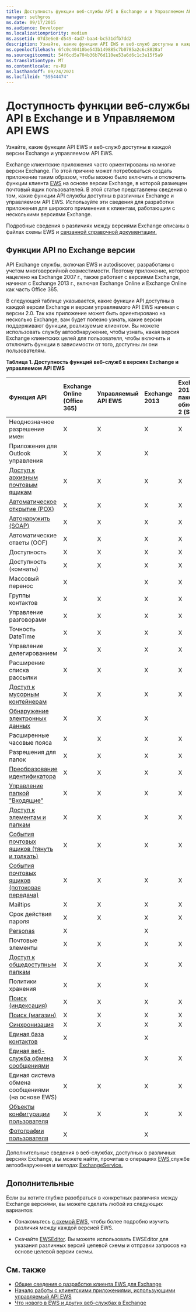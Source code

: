 ```yaml
---
title: Доступность функции веб-службы API в Exchange и в Управляемом API EWS
manager: sethgros
ms.date: 09/17/2015
ms.audience: Developer
ms.localizationpriority: medium
ms.assetid: 07d3e6e8-d549-4ad7-baa4-bc531dfb7dd2
description: Узнайте, какие функции API EWS и веб-служб доступны в каждой версии Exchange и управляемом API EWS.
ms.openlocfilehash: 6fc0c40410be543b149885c7b0785a2c6c8828af
ms.sourcegitcommit: 54f6cd5a704b36b76d110ee53a6d6c1c3e15f5a9
ms.translationtype: MT
ms.contentlocale: ru-RU
ms.lasthandoff: 09/24/2021
ms.locfileid: "59544474"
---
```

# <a name="web-service-api-feature-availability-in-exchange-and-the-ews-managed-api"></a>Доступность функции веб-службы API в Exchange и в Управляемом API EWS

Узнайте, какие функции API EWS и веб-служб доступны в каждой версии Exchange и управляемом API EWS.
  
Exchange клиентские приложения часто ориентированы на многие версии Exchange. По этой причине может потребоваться создать приложение таким образом, чтобы можно было включить и отключить функции клиента [EWS](ews-client-design-overview-for-exchange.md#EWSFeatures) на основе версии Exchange, в которой размещен почтовый ящик пользователей. В этой статье представлены сведения о том, какие функции API службы доступны в различных Exchange и управляемом API EWS. Используйте эти сведения для разработки приложения для широкого применения к клиентам, работающим с несколькими версиями Exchange. 
  
Подробные сведения о различиях между версиями Exchange описаны в файлах схемы EWS и [связанной справочной документации.](https://msdn.microsoft.com/library/6c969133-6036-448b-af39-a3caf9917e98%28Office.15%29.aspx)
  
## <a name="api-features-by-exchange-version"></a>Функции API по Exchange версии
<a name="bk_apifeatures"> </a>

API Exchange службы, включая EWS и autodiscover, разработаны с учетом многоверсийной совместимости. Поэтому приложение, которое нацелено на Exchange 2007 г., также работает с версиями Exchange, начиная с Exchange 2013 г., включая Exchange Online и Exchange Online как часть Office 365. 
  
В следующей таблице указывается, какие функции API доступны в каждой версии Exchange и версии управляемого API EWS начиная с версии 2.0. Так как приложение может быть ориентировано на несколько Exchange, вам будет полезно узнать, какие версии поддерживают функции, реализуемые клиентом. Вы можете использовать службу автообнаружение, чтобы узнать, какая версия Exchange клиентских целей для пользователя, чтобы включить и отключить функции в зависимости от того, доступны ли они пользователям.
  
**Таблица 1. Доступность функций веб-служб в версиях Exchange и управляемом API EWS**

|Функция API|Exchange Online (Office 365)|Управляемый API EWS|Exchange 2013|Exchange 2010 с пакетом обновления 2 (SP2)|Exchange 2010 с пакетом обновления 1 (SP1)|Exchange 2010|Exchange 2007 SP1|Exchange 2007|
|:-----|:-----|:-----|:-----|:-----|:-----|:-----|:-----|:-----|
|Неоднозначное разрешение имен  <br/> |X  <br/> |X  <br/> |X  <br/> |X  <br/> |X  <br/> |X  <br/> |X  <br/> |X  <br/> |
|Приложения для Outlook управления  <br/> |X  <br/> |X  <br/> |X  <br/> ||||||
|[Доступ к архивным почтовым ящикам](archiving-in-ews-in-exchange.md) <br/> |X  <br/> |X  <br/> |X  <br/> |X  <br/> |X  <br/> ||||
|[Автоматическое открытие (POX)](autodiscover-for-exchange.md) <br/> |X  <br/> |X  <br/> |X  <br/> |X  <br/> |X  <br/> |X  <br/> |X  <br/> |X  <br/> |
|[Автонаружить (SOAP)](autodiscover-for-exchange.md) <br/> |X  <br/> |X  <br/> |X  <br/> |X  <br/> |X  <br/> ||||
|Автоматические ответы (OOF)  <br/> |X  <br/> |X  <br/> |X  <br/> |X  <br/> |X  <br/> |X  <br/> |X  <br/> |X  <br/> |
|Доступность  <br/> |X  <br/> |X  <br/> |X  <br/> |X  <br/> |X  <br/> |X  <br/> |X  <br/> |X  <br/> |
|Доступность (комнаты)  <br/> |X  <br/> |X  <br/> |X  <br/> |X  <br/> |X  <br/> |X  <br/> |||
|Массовый перенос  <br/> |X  <br/> ||X  <br/> |X  <br/> |X  <br/> ||||
|Группы контактов  <br/> |X  <br/> |X  <br/> |X  <br/> |X  <br/> |X  <br/> |X  <br/> |||
|Управление разговорами  <br/> |X  <br/> |X  <br/> |X  <br/> |X  <br/> |X  <br/> ||||
|Точность DateTime  <br/> |X  <br/> |X  <br/> |X  <br/> |X  <br/> |||||
|Управление делегированием  <br/> |X  <br/> |X  <br/> |X  <br/> |X  <br/> |X  <br/> |X  <br/> |X  <br/> ||
|Расширение списка рассылки  <br/> |X  <br/> |X  <br/> |X  <br/> |X  <br/> |X  <br/> |X  <br/> |X  <br/> |X  <br/> |
|[Доступ к мусорным контейнерам](deleting-items-by-using-ews-in-exchange.md) <br/> |X  <br/> |X  <br/> |X  <br/> |X  <br/> |X  <br/> |X  <br/> |||
|[Обнаружение электронных данных](ediscovery-in-ews-in-exchange.md) <br/> |X  <br/> |X  <br/> |X  <br/> ||||||
|Расширенные часовые пояса  <br/> |X  <br/> |X  <br/> |X  <br/> |X  <br/> |X  <br/> |X  <br/> |||
|Разрешения для папок  <br/> |X  <br/> |X  <br/> |X  <br/> |X  <br/> |X  <br/> |X  <br/> |X  <br/> ||
|[Преобразование идентификатора](ews-identifiers-in-exchange.md) <br/> |X  <br/> |X  <br/> |X  <br/> |X  <br/> |X  <br/> |X  <br/> |X  <br/> ||
|[Управление папкой "Входящие"](inbox-management-and-ews-in-exchange.md) <br/> |X  <br/> |X  <br/> |X  <br/> |X  <br/> |X  <br/> ||||
|[Доступ к элементам и папкам](folders-and-items-in-ews-in-exchange.md) <br/> |X  <br/> |X  <br/> |X  <br/> |X  <br/> |X  <br/> |X  <br/> |X  <br/> |X  <br/> |
|[События почтовых ящиков (тянуть и толкать)](notification-subscriptions-mailbox-events-and-ews-in-exchange.md) <br/> |X  <br/> |X  <br/> |X  <br/> |X  <br/> |X  <br/> |X  <br/> |X  <br/> |X  <br/> |
|[События почтовых ящиков (потоковая передача)](notification-subscriptions-mailbox-events-and-ews-in-exchange.md) <br/> |X  <br/> |X  <br/> |X  <br/> |X  <br/> |X  <br/> ||||
|Mailtips  <br/> |X  <br/> |X  <br/> |X  <br/> |X  <br/> |X  <br/> ||||
|Срок действия пароля  <br/> |X  <br/> |X  <br/> |X  <br/> |X  <br/> |||||
|[Personas](people-and-contacts-in-ews-in-exchange.md) <br/> |X  <br/> ||X  <br/> ||||||
|Почтовые элементы  <br/> |X  <br/> |X  <br/> |X  <br/> |X  <br/> |X  <br/> |X  <br/> |X  <br/> ||
|[Доступ к общедоступным папкам](public-folder-access-with-ews-in-exchange.md) <br/> |X  <br/> |X  <br/> |X  <br/> |X  <br/> |X  <br/> |X  <br/> |X  <br/> ||
|Политики хранения  <br/> |X  <br/> |X  <br/> |X  <br/> ||||||
|[Поиск (индексация)](search-and-ews-in-exchange.md) <br/> |X  <br/> |X  <br/> |X  <br/> |X  <br/> |X  <br/> |X  <br/> |||
|[Поиск (магазин)](search-and-ews-in-exchange.md) <br/> |X  <br/> |X  <br/> |X  <br/> |X  <br/> |X  <br/> |X  <br/> |X  <br/> |X  <br/> |
|[Синхронизация](mailbox-synchronization-and-ews-in-exchange.md) <br/> |X  <br/> |X  <br/> |X  <br/> |X  <br/> |X  <br/> |X  <br/> |X  <br/> |X  <br/> |
|[Единая база контактов](people-and-contacts-in-ews-in-exchange.md) <br/> |X  <br/> ||X  <br/> ||||||
|[Единая веб-служба обмена сообщениями](https://msdn.microsoft.com/library/83afea8a-c716-41df-9eb2-e1000357afb6%28Office.15%29.aspx) <br/> |X  <br/> ||X  <br/> |X  <br/> |X  <br/> |X  <br/> |X  <br/> |X  <br/> |
|Единая система обмена сообщениями (на основе EWS)  <br/> |X  <br/> |X  <br/> |X  <br/> |X  <br/> |X  <br/> |X  <br/> |||
|[Объекты конфигурации пользователя](persistent-application-settings-in-ews-in-exchange.md) <br/> |X  <br/> |X  <br/> |X  <br/> |X  <br/> |X  <br/> |X  <br/> |||
|[Фотографии пользователя](how-to-get-user-photos-by-using-ews-in-exchange.md) <br/> |X  <br/> ||X  <br/> ||||||
   
Дополнительные сведения о веб-службах, доступных в различных версиях Exchange, вы можете найти, [](https://msdn.microsoft.com/library/a01124a8-a8cf-4b80-8625-d7ee05690bca%28Office.15%29.aspx)прочитав о операциях [EWS,](https://msdn.microsoft.com/library/cf6fd871-9a65-4f34-8557-c8c71dd7ce09%28Office.15%29.aspx)службе автообнаружения и методах [ExchangeService.](https://msdn.microsoft.com/library/office/microsoft.exchange.webservices.data.exchangeservice_methods%28v=exchg.80%29.aspx)
  
## <a name="to-learn-more"></a>Дополнительные
<a name="bk_apifeatures"> </a>

Если вы хотите глубже разобраться в конкретных различиях между Exchange версиями, вы можете сделать любой из следующих вариантов:
  
- Ознакомьтесь [с схемой EWS,](https://msdn.microsoft.com/library/6c969133-6036-448b-af39-a3caf9917e98%28Office.15%29.aspx) чтобы более подробно изучить различия между каждой версией EWS. 
    
- Скачайте [EWSEditor](http://ewseditor.codeplex.com/). Вы можете использовать EWSEditor для указания различных версий целевой схемы и отправки запросов на основе целевой версии схемы.
    
## <a name="see-also"></a>См. также

- [Общие сведения о разработке клиента EWS для Exchange](ews-client-design-overview-for-exchange.md)   
- [Начало работы с клиентскими приложениями, использующими управляемый API EWS](get-started-with-ews-managed-api-client-applications.md) 
- [Что нового в EWS и других веб-службах в Exchange](whats-new-in-ews-and-other-web-services-in-exchange.md)
    

